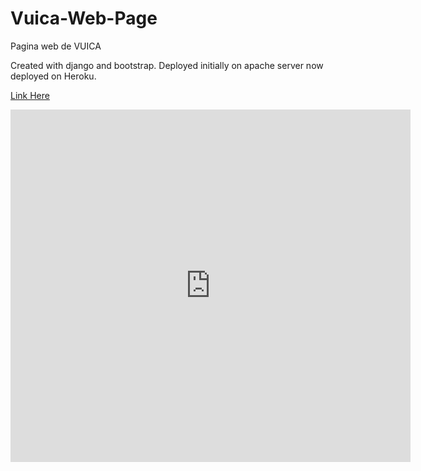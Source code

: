 # Vuica-Web-Page
Pagina web de VUICA

<p>Created with django and bootstrap. Deployed initially on apache server now deployed on Heroku.</p>



<a href="https://vuica-web-site.herokuapp.com">Link Here</a>

<div>
<iframe src="https://player.vimeo.com/video/750222664?h=4299a708ef" width="640" height="564" frameborder="0" allow="autoplay; fullscreen" allowfullscreen></iframe>
</div>
